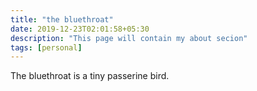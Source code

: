 ```yaml
---
title: "the bluethroat"
date: 2019-12-23T02:01:58+05:30
description: "This page will contain my about secion"
tags: [personal]
---
```


The bluethroat is a tiny passerine bird. 